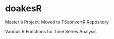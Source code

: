 # doakesR

Master's Project: Moved to TSconvertR Repository

Various R Functions for Time Series Analysis
